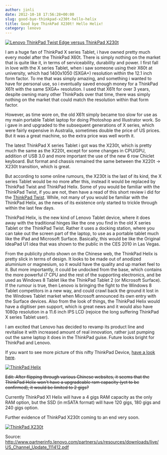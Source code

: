 ```yaml
---
author: jinli
date: 2012-10-18 17:56:28+00:00
slug: good-bye-thinkpad-x230t-hello-helix
title: Good bye ThinkPad X230t! Hello Helix!
category: lenovo
---
```

[![Lenovo ThinkPad Twist Edge versus ThinkPad X230t](http://farm9.staticflickr.com/8328/8090549118_dcce372c2c_z.jpg)](http://www.flickr.com/photos/60081959@N04/8090549118/)

I am a huge fan of ThinkPad X series Tablet, i have owned pretty much every model after the ThinkPad X60t. There is simply nothing on the market that is quite like it, in terms of serviceability, durability and power. I first fall in love with the X series Tablet, when i saw someone using their X60t at university, which had 1400x1050 (SXGA+) resolution within the 12.1 inch form factor. To me that was simply amazing, and something i wanted to have for personal use, so i eventually saved enough money for a ThinkPad X61t with the same SXGA+ resolution. I used that X61t for over 3 years, despite owning many other ThinkPads over that time, there was simply nothing on the market that could match the resolution within that form factor.

<!-- more -->

However, as time wore on, the old X61t simply became too slow for use as my main portable Tablet laptop for doing Photoshop and Illustrator work. So i gave in and upgraded to the subsequent generations of X series, which were fairly expensive in Australia, sometimes double the price of US prices. But it was a great machine, so the extra price was well worth it.

The latest ThinkPad X series Tablet i got was the X230t, which is pretty much the same as the X220t, except for some changes in CPU/GPU, addition of USB 3.0 and more important the use of the new 6 row Chiclet keyboard. But format and chassis remained the same between the X220t -> X230t transition, which is great.

But according to some online rumours, the X230t is the last of its kind, the X series Tablet would be no more after this, instead it would be replaced by ThinkPad Twist and ThinkPad Helix. Some of you would be familiar with the ThinkPad Twist, if you are not, then have a read of this short review i did for the [ThinkPad Twist](/blog/2012/10/17/lenovo-thinkpad-edge-twist-review/). While, not many of you would be familiar with the ThinkPad Helix, as the news of its existence only started to trickle through within the last few days.

ThinkPad Helix, is the new kind of Lenovo Tablet device, where it does away with the traditional hinges like the one you find in the old X series Tablet or the ThinkPad Twist. Rather it uses a docking station, where you can take out the screen part of the laptop, to use as a portable tablet much like the iPad and Microsoft Surface. Basically, this would be like the Original IdeaPad U1 idea that was shown to the public in the CES 2010 in Las Vegas.

From the publicity photo shown on the Chinese web, the ThinkPad Helix is pretty slick in terms of design. It looks to be made out of anodized aluminium or magnesium, so it would have the quality and up market feel to it. But more importantly, it could be undocked from the base, which contains the more powerful i7 CPU and the rest of the supporting electronics, and be used as Windows 8 Tablet like the ThinkPad Tablet 2 (or Microsoft Surface). If the rumour is true, then Lenovo is bringing the fight to the Windows 8 Tablet competitors in a new way, and could crawl back the ground it lost in the Windows Tablet market when Microsoft announced its own entry with the Surface devices. Also from the look of things, the ThinkPad Helix would have a digitiser pen support, which is great news and it would also have 1080p resolution in a 11.6 inch IPS LCD (rejoice the long suffering ThinkPad X series Tablet user).

I am excited that Lenovo has decided to revamp its product line and revitalise it with increased amount of real innovation, rather just pumping out the same laptop it does in the ThinkPad guise. Future looks bright for ThinkPad and Lenovo.

If you want to see more picture of this nifty ThinkPad Device, [have a look here](http://pad.it168.com/tu/1407517_1.shtml).

[![ThinkPad Helix](http://farm9.staticflickr.com/8326/8099562870_8c7c93b647_o.jpg)](http://www.flickr.com/photos/60081959@N04/8099562870/)

<del>Edit: After flipping through various Chinese websites, it seems that the ThinkPad Helix won't have a upgradeable ram capacity (yet to be confirmed), it would be limited to 2 gigs?</del>

Currently ThinkPad X1 Helix will have a 4 gigs RAM capacity as the only RAM option, but the SSD (in mSATA format) will have 120 gigs, 180 gigs and 240 gigs option.

Further evidence of ThinkPad X230t coming to an end very soon.

[![ThinkPad X230t](http://farm9.staticflickr.com/8060/8205514308_397d5f5c6d_z.jpg)](http://www.flickr.com/photos/lead_org/8205514308/)

Source: http://www.partnerinfo.lenovo.com/partners/us/resources/downloads/live/US_Channel_Update_111412.pdf
